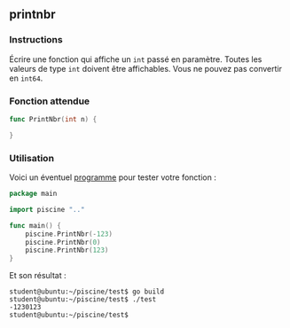 ## printnbr

### Instructions

Écrire une fonction qui affiche un `int` passé en paramètre.
Toutes les valeurs de type `int` doivent être affichables.
Vous ne pouvez pas convertir en `int64`.

### Fonction attendue

```go
func PrintNbr(int n) {

}
```

### Utilisation

Voici un éventuel [programme](TODO-LINK) pour tester votre fonction :

```go
package main

import piscine ".."

func main() {
	piscine.PrintNbr(-123)
	piscine.PrintNbr(0)
	piscine.PrintNbr(123)
}
```

Et son résultat :

```console
student@ubuntu:~/piscine/test$ go build
student@ubuntu:~/piscine/test$ ./test
-1230123
student@ubuntu:~/piscine/test$
```
